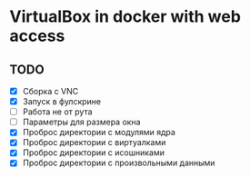 # VirtualBox in docker with web access

## TODO

- [x] Сборка с VNC
- [x] Запуск в фулскрине
- [ ] Работа не от рута
- [ ] Параметры для размера окна
- [x] Проброс директории с модулями ядра
- [x] Проброс директории с виртуалками
- [x] Проброс директории с исошниками
- [x] Проброс директории с произвольными данными
